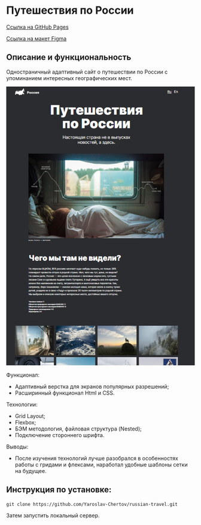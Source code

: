 # Путешествия по России

[Ссылка на GitHub Pages](https://yaroslav-chertov.github.io/russian-travel/)

[Ссылка на макет Figma](https://www.figma.com/file/5S2WSbEFL6awjVWJ0NWL8Q/Sprint-3_-Russia-_-desktop-mobile?node-id=28503%3A0)

## Описание и функциональность
Одностраничный адаптивный сайт о путешествии по России с упоминанием интересных географических мест.

![](./images/Screenshot_readme.png)

Функционал:
* Адаптивный верстка для экранов популярных разрешений;
* Расширинный функционал Html и CSS.

Технологии:
* Grid Layout;
* Flexbox;
* БЭМ методология, файловая структура (Nested);
* Подключение стороннего шрифта.

Выводы:
* После изучения технологий лучше разобрался в особенностях работы с гридами и флексами, наработал удобные шаблоны сетки на будущее.

## Инструкция по установке: 

```
git clone https://github.com/Yaroslav-Chertov/russian-travel.git
``` 
Затем запустить локальный сервер.
